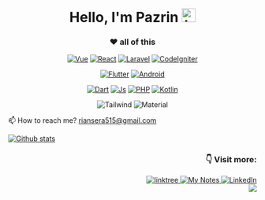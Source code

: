 <div align="center">
 

<h1>Hello, I'm Pazrin <img src="https://user-images.githubusercontent.com/1303154/88677602-1635ba80-d120-11ea-84d8-d263ba5fc3c0.gif" width="28px" alt="hi"> </h1>

<!--  <a href="https://ko-fi.com/ryfazrin">
  <img src="https://img.shields.io/badge/-Trakteer%20Coffee-db4c4c?style=flat&logo=buy-me-a-coffee&logoColor=ffffff&link=https://ko-fi.com/ryfazrin" alt="Trakteer Coffee" />
 </a> -->

<!-- ### 👨‍💻 experience
1 dari 100 Peserta yang terpilih untuk mengikuti Studi Independen Bersertifikat Kampus Merdeka x Dicoding batch Pertama

Pengambangan Aplikasi Android & Multi-Platform menggunakan Kotlin dan Flutter. [Linkedin](https://www.linkedin.com/in/muhammad-pazrin-andreanor-950824159/)

### 🏫 school
Indonesia Digital Technology of University -->

<!-- <img src="https://cdn.cdnlogo.com/logos/p/3/python.svg" height="15"> -->
<!-- ![JavaScript](https://img.shields.io/badge/-JavaScript-eee?style=flat-square&logo=javascript&logoColor=DD9C25) -->

### ❤ all of this 

[![Vue](https://img.shields.io/badge/-vue-181717?style=for-the-badge&logo=vue.js)](https://github.com/ryfazrin?tab=repositories&q=&type=&language=javascript)
[![React](https://img.shields.io/badge/-React-181717?style=for-the-badge&logo=React)](https://github.com/ryfazrin?tab=repositories&q=&type=&language=javascript)
[![Laravel](https://img.shields.io/badge/-Laravel-181717?style=for-the-badge&logo=Laravel)](https://github.com/ryfazrin?tab=repositories&q=&type=&language=php)
[![CodeIgniter](https://img.shields.io/badge/-CodeIgniter-181717?style=for-the-badge&logo=Codeigniter)](https://github.com/ryfazrin?tab=repositories&q=&type=&language=php)
 
 [![Flutter](https://img.shields.io/badge/-Flutter-181717?style=for-the-badge&logo=Flutter)](https://github.com/ryfazrin?tab=repositories&q=&type=&language=dart)
[![Android](https://img.shields.io/badge/-Android-181717?style=for-the-badge&logo=Android)](https://github.com/ryfazrin?tab=repositories&q=&type=&language=kotlin)

[![Dart](https://img.shields.io/badge/-Dart-181717?style=for-the-badge&logo=Dart)](https://github.com/ryfazrin?tab=repositories&q=&type=&language=dart)
[![Js](https://img.shields.io/badge/-Javascript-181717?style=for-the-badge&logo=Javascript)](https://github.com/ryfazrin?tab=repositories&q=&type=&language=javascript)
[![PHP](https://img.shields.io/badge/-Php-181717?style=for-the-badge&logo=Php)](https://github.com/ryfazrin?tab=repositories&q=&type=&language=php)
[![Kotlin](https://img.shields.io/badge/-Kotlin-181717?style=for-the-badge&logo=Kotlin)](https://github.com/ryfazrin?tab=repositories&q=&type=&language=kotlin)
<!-- ![Ts](https://img.shields.io/badge/-Typescript-181717?style=for-the-badge&logo=Typescript) -->

![Tailwind](https://img.shields.io/badge/-Tailwind-181717?style=for-the-badge&logo=Tailwindcss)
![Material](https://img.shields.io/badge/-Material-181717?style=for-the-badge&logo=MaterialDesign)
 
</div>

📫 How to reach me? riansera515@gmail.com

[![Github stats](https://github-readme-stats.vercel.app/api?username=ryfazrin&hide_border=true&show_icons=true&include_all_commits=true&line_height=24&hide_title=true)](https://github.com/ryfazrin)

<div align="right">
 
 ### 👇 Visit more:
 
 <a href="https://linktr.ee/ryfazrin">
  <img src="https://img.shields.io/badge/-linktree-grey?style=flat&logo=linktree&link=https://www.linkedin.com/in/dinhanhthi/" alt="linktree" />
 </a>
  <a href="https://rywrite.vercel.app">
  <img src="https://img.shields.io/badge/-My%20Notes-009e22?style=flat&logo=data:image/png;base64,iVBORw0KGgoAAAANSUhEUgAAAA4AAAARCAQAAABHwVUUAAAAxklEQVQYlYWROw6BQRSFp1LRW4BaqUCswAJsQYJoJDQsAI0VSIgIpUKjIgqxAIlGoSXexPNz+ecvMDi3uvnmzD0zVymFkwI9ui/Vo4JH4SDEhE9diSkCZMkzZ0Wblq6pwBspJdcGWUgzJEqDOk3S1DTES5IyGwbi37FmL0eqNnQToc+RMQkZkCVHnI4NXYQZcZZmz/ZZOy429JGhJIHepQP5ZeKn/jr1zJMZWmkPZmi9c/ktUNCAtNP625kZ/tqKeuQtmvd5B5bhnUU8EVlfAAAAAElFTkSuQmCC&link=https://rywrite.vercel.app" alt="My Notes" />
 </a>
 <a href="https://www.linkedin.com/in/muhammad-pazrin-andreanor-950824159/">
  <img src="https://img.shields.io/badge/-LinkedIn-blue?style=flat&logo=Linkedin&logoColor=white&link=https://www.linkedin.com/in/dinhanhthi/" alt="LinkedIn" />
 </a>
 <br/>
 <img src="https://visitor-badge.laobi.icu/badge?page_id=ryfazrin"/>       
</div>
<!--
**ryfazrin/ryfazrin** is a ✨ _special_ ✨ repository because its `README.md` (this file) appears on your GitHub profile.

Here are some ideas to get you started:

- 🔭 I’m currently working on ...
- 🌱 I’m currently learning ...
- 👯 I’m looking to collaborate on ...
- 🤔 I’m looking for help with ...
- 💬 Ask me about ...
- 📫 How to reach me: ...
- 😄 Pronouns: ...
- ⚡ Fun fact: ...
-->
<!-- (https://github.com/anuraghazra/github-readme-stats) -->
